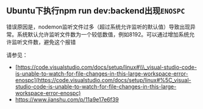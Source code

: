 ## Ubuntu下执行npm run dev:backend出现`ENOSPC`

错误原因是，nodemon监听文件过多（超过系统允许监听的默认值）导致出现异常。系统默认允许监听文件数为一个较低数值，例如8192。可以通过增加系统允许监听文件数，避免这个报错

请参见：

* [https://code.visualstudio.com/docs/setup/linux#\\\_visual-studio-code-is-unable-to-watch-for-file-changes-in-this-large-workspace-error-enospc](https://code.visualstudio.com/docs/setup/linux#%5C_visual-studio-code-is-unable-to-watch-for-file-changes-in-this-large-workspace-error-enospc)
* <https://www.jianshu.com/p/11a9e17e6f39>